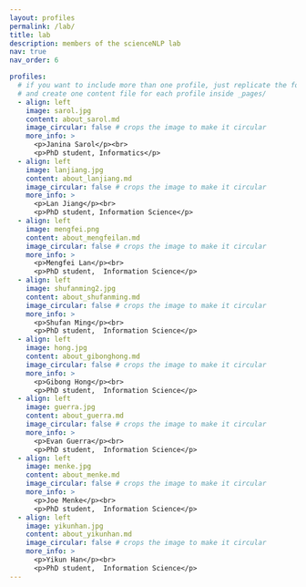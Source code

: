 ```yaml
---
layout: profiles
permalink: /lab/
title: lab
description: members of the scienceNLP lab
nav: true
nav_order: 6

profiles:
  # if you want to include more than one profile, just replicate the following block
  # and create one content file for each profile inside _pages/
  - align: left
    image: sarol.jpg
    content: about_sarol.md
    image_circular: false # crops the image to make it circular
    more_info: >
      <p>Janina Sarol</p><br>
      <p>PhD student, Informatics</p>
  - align: left
    image: lanjiang.jpg
    content: about_lanjiang.md
    image_circular: false # crops the image to make it circular
    more_info: >
      <p>Lan Jiang</p><br>
      <p>PhD student, Information Science</p>
  - align: left
    image: mengfei.png
    content: about_mengfeilan.md
    image_circular: false # crops the image to make it circular
    more_info: >
      <p>Mengfei Lan</p><br>
      <p>PhD student,  Information Science</p>
  - align: left
    image: shufanming2.jpg
    content: about_shufanming.md
    image_circular: false # crops the image to make it circular
    more_info: >
      <p>Shufan Ming</p><br>
      <p>PhD student,  Information Science</p>
  - align: left
    image: hong.jpg
    content: about_gibonghong.md
    image_circular: false # crops the image to make it circular
    more_info: >
      <p>Gibong Hong</p><br>
      <p>PhD student,  Information Science</p>
  - align: left
    image: guerra.jpg
    content: about_guerra.md
    image_circular: false # crops the image to make it circular
    more_info: >
      <p>Evan Guerra</p><br>
      <p>PhD student,  Information Science</p>
  - align: left
    image: menke.jpg
    content: about_menke.md
    image_circular: false # crops the image to make it circular
    more_info: >
      <p>Joe Menke</p><br>
      <p>PhD student,  Information Science</p>
  - align: left
    image: yikunhan.jpg
    content: about_yikunhan.md
    image_circular: false # crops the image to make it circular
    more_info: >
      <p>Yikun Han</p><br>
      <p>PhD student,  Information Science</p>
---
```

